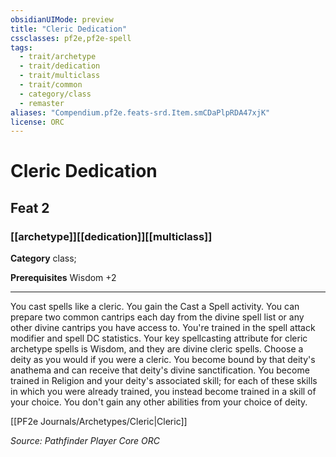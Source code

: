 ```yaml
---
obsidianUIMode: preview
title: "Cleric Dedication"
cssclasses: pf2e,pf2e-spell
tags:
  - trait/archetype
  - trait/dedication
  - trait/multiclass
  - trait/common
  - category/class
  - remaster
aliases: "Compendium.pf2e.feats-srd.Item.smCDaPlpRDA47xjK"
license: ORC
---
```

# Cleric Dedication
## Feat 2
### [[archetype]][[dedication]][[multiclass]]

**Category** class; 



**Prerequisites** Wisdom +2
* * *
You cast spells like a cleric. You gain the Cast a Spell activity. You can prepare two common cantrips each day from the divine spell list or any other divine cantrips you have access to. You're trained in the spell attack modifier and spell DC statistics. Your key spellcasting attribute for cleric archetype spells is Wisdom, and they are divine cleric spells. Choose a deity as you would if you were a cleric. You become bound by that deity's anathema and can receive that deity's divine sanctification. You become trained in Religion and your deity's associated skill; for each of these skills in which you were already trained, you instead become trained in a skill of your choice. You don't gain any other abilities from your choice of deity.

[[PF2e Journals/Archetypes/Cleric|Cleric]]

*Source: Pathfinder Player Core*
*ORC*